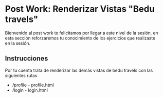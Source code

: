 # Post Work: Renderizar Vistas "Bedu travels"

Bienvenido al post work te felicitamos por llegar a este nivel de la sesión, en esta sección reforzaremos tu conocimiento de los ejercicios que realizaste en la sesión.

## Instrucciones

Por tu cuenta trata de renderizar las demás vistas de bedu travels con las siguientes rutas

  * /profile    - profile.html
  * /login      - login.html
